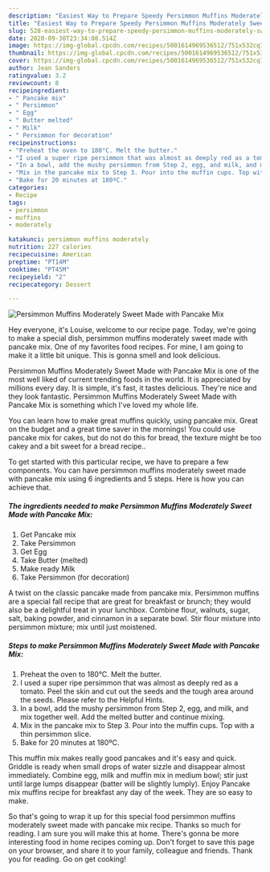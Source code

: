 ```yaml
---
description: "Easiest Way to Prepare Speedy Persimmon Muffins Moderately Sweet Made with Pancake Mix"
title: "Easiest Way to Prepare Speedy Persimmon Muffins Moderately Sweet Made with Pancake Mix"
slug: 528-easiest-way-to-prepare-speedy-persimmon-muffins-moderately-sweet-made-with-pancake-mix
date: 2020-09-30T23:34:08.514Z
image: https://img-global.cpcdn.com/recipes/5001614969536512/751x532cq70/persimmon-muffins-moderately-sweet-made-with-pancake-mix-recipe-main-photo.jpg
thumbnail: https://img-global.cpcdn.com/recipes/5001614969536512/751x532cq70/persimmon-muffins-moderately-sweet-made-with-pancake-mix-recipe-main-photo.jpg
cover: https://img-global.cpcdn.com/recipes/5001614969536512/751x532cq70/persimmon-muffins-moderately-sweet-made-with-pancake-mix-recipe-main-photo.jpg
author: Jean Sanders
ratingvalue: 3.2
reviewcount: 8
recipeingredient:
- " Pancake mix"
- " Persimmon"
- " Egg"
- " Butter melted"
- " Milk"
- " Persimmon for decoration"
recipeinstructions:
- "Preheat the oven to 180°C. Melt the butter."
- "I used a super ripe persimmon that was almost as deeply red as a tomato. Peel the skin and cut out the seeds and the tough area around the seeds. Please refer to the Helpful Hints."
- "In a bowl, add the mushy persimmon from Step 2, egg, and milk, and mix together well. Add the melted butter and continue mixing."
- "Mix in the pancake mix to Step 3. Pour into the muffin cups. Top with a thin persimmon slice."
- "Bake for 20 minutes at 180ºC."
categories:
- Recipe
tags:
- persimmon
- muffins
- moderately

katakunci: persimmon muffins moderately 
nutrition: 227 calories
recipecuisine: American
preptime: "PT14M"
cooktime: "PT45M"
recipeyield: "2"
recipecategory: Dessert

---
```



![Persimmon Muffins Moderately Sweet Made with Pancake Mix](https://img-global.cpcdn.com/recipes/5001614969536512/751x532cq70/persimmon-muffins-moderately-sweet-made-with-pancake-mix-recipe-main-photo.jpg)

Hey everyone, it's Louise, welcome to our recipe page. Today, we're going to make a special dish, persimmon muffins moderately sweet made with pancake mix. One of my favorites food recipes. For mine, I am going to make it a little bit unique. This is gonna smell and look delicious.

Persimmon Muffins Moderately Sweet Made with Pancake Mix is one of the most well liked of current trending foods in the world. It is appreciated by millions every day. It is simple, it's fast, it tastes delicious. They're nice and they look fantastic. Persimmon Muffins Moderately Sweet Made with Pancake Mix is something which I've loved my whole life.

You can learn how to make great muffins quickly, using pancake mix. Great on the budget and a great time saver in the mornings! You could use pancake mix for cakes, but do not do this for bread, the texture might be too cakey and a bit sweet for a bread recipe..


To get started with this particular recipe, we have to prepare a few components. You can have persimmon muffins moderately sweet made with pancake mix using 6 ingredients and 5 steps. Here is how you can achieve that.

<!--inarticleads1-->

##### The ingredients needed to make Persimmon Muffins Moderately Sweet Made with Pancake Mix:

1. Get  Pancake mix
1. Take  Persimmon
1. Get  Egg
1. Take  Butter (melted)
1. Make ready  Milk
1. Take  Persimmon (for decoration)


A twist on the classic pancake made from pancake mix. Persimmon muffins are a special fall recipe that are great for breakfast or brunch; they would also be a delightful treat in your lunchbox. Combine flour, walnuts, sugar, salt, baking powder, and cinnamon in a separate bowl. Stir flour mixture into persimmon mixture; mix until just moistened. 

<!--inarticleads2-->

##### Steps to make Persimmon Muffins Moderately Sweet Made with Pancake Mix:

1. Preheat the oven to 180°C. Melt the butter.
1. I used a super ripe persimmon that was almost as deeply red as a tomato. Peel the skin and cut out the seeds and the tough area around the seeds. Please refer to the Helpful Hints.
1. In a bowl, add the mushy persimmon from Step 2, egg, and milk, and mix together well. Add the melted butter and continue mixing.
1. Mix in the pancake mix to Step 3. Pour into the muffin cups. Top with a thin persimmon slice.
1. Bake for 20 minutes at 180ºC.


This muffin mix makes really good pancakes and it&#39;s easy and quick. Griddle is ready when small drops of water sizzle and disappear almost immediately. Combine egg, milk and muffin mix in medium bowl; stir just until large lumps disappear (batter will be slightly lumply). Enjoy Pancake mix muffins recipe for breakfast any day of the week. They are so easy to make. 

So that's going to wrap it up for this special food persimmon muffins moderately sweet made with pancake mix recipe. Thanks so much for reading. I am sure you will make this at home. There's gonna be more interesting food in home recipes coming up. Don't forget to save this page on your browser, and share it to your family, colleague and friends. Thank you for reading. Go on get cooking!
